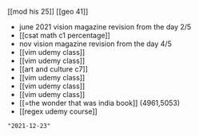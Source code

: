 [[mod his 25]]
[[geo 41]]
- june 2021 vision magazine revision from the day 2/5
- [[csat math c1 percentage]]
- nov vision magazine revision from the day 4/5
- [[vim udemy class]]
- [[vim udemy class]]
- [[art and culture c7]]
- [[vim udemy class]]
- [[vim udemy class]]
- [[vim udemy class]]
- [[=the wonder that was india book]] (4961,5053)
- [[regex udemy course]]

```query 2021-11-07 00:28
"2021-12-23"
```